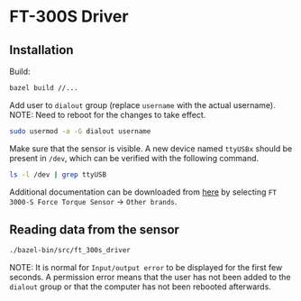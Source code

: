 # FT-300S Driver

## Installation

Build:
```bash
bazel build //...
```

Add user to `dialout` group (replace `username` with the actual username). NOTE: Need to
reboot for the changes to take effect.
```bash
sudo usermod -a -G dialout username
```

Make sure that the sensor is visible. A new device named `ttyUSBx` should be present in
`/dev`, which can be verified with the following command.
```bash
ls -l /dev | grep ttyUSB
```

Additional documentation can be downloaded from [here](https://robotiq.com/support) by
selecting `FT 3000-S Force Torque Sensor` -> `Other brands`.

## Reading data from the sensor

```bash
./bazel-bin/src/ft_300s_driver
```
NOTE: It is normal for `Input/output error` to be displayed for the first few seconds.
A permission error means that the user has not been added to the `dialout` group or
that the computer has not been rebooted afterwards.
